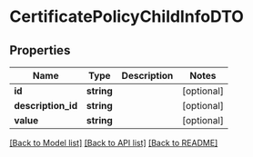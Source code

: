 # CertificatePolicyChildInfoDTO

## Properties
Name | Type | Description | Notes
------------ | ------------- | ------------- | -------------
**id** | **string** |  | [optional] 
**description_id** | **string** |  | [optional] 
**value** | **string** |  | [optional] 

[[Back to Model list]](../README.md#documentation-for-models) [[Back to API list]](../README.md#documentation-for-api-endpoints) [[Back to README]](../README.md)


